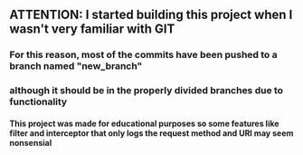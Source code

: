 ## ATTENTION: I started building this project when I wasn't very familiar with GIT
### For this reason, most of the commits have been pushed to a branch named "new_branch"
### although it should be in the properly divided branches due to functionality

#### This project was made for educational purposes so some features like filter and interceptor that only logs the request method and URI may seem nonsensial

